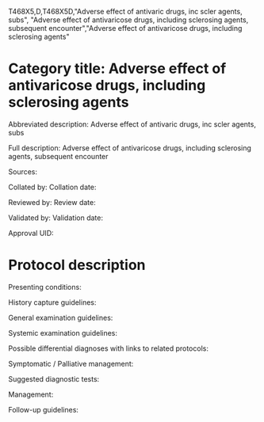 T468X5,D,T468X5D,"Adverse effect of antivaric drugs, inc scler agents, subs", "Adverse effect of antivaricose drugs, including sclerosing agents, subsequent encounter","Adverse effect of antivaricose drugs, including sclerosing agents"
# Category title: Adverse effect of antivaricose drugs, including sclerosing agents

Abbreviated description: Adverse effect of antivaric drugs, inc scler agents, subs

Full description: Adverse effect of antivaricose drugs, including sclerosing agents, subsequent encounter

Sources:

Collated by:
Collation date:

Reviewed by:
Review date:

Validated by:
Validation date:

Approval UID:

# Protocol description

Presenting conditions:

History capture guidelines:

General examination guidelines:

Systemic examination guidelines:

Possible differential diagnoses with links to related protocols:

Symptomatic / Palliative management:

Suggested diagnostic tests:

Management:

Follow-up guidelines:
